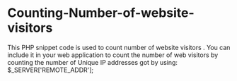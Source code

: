 # Counting-Number-of-website-visitors
This PHP snippet code is used to count number of website visitors . You can include it in your web application to count the number of web visitors by counting the number of Unique IP addresses got by using: $_SERVER['REMOTE_ADDR'];
